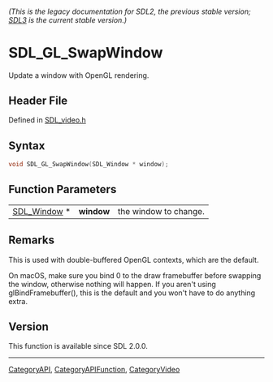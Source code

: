 ###### (This is the legacy documentation for SDL2, the previous stable version; [SDL3](https://wiki.libsdl.org/SDL3/) is the current stable version.)
# SDL_GL_SwapWindow

Update a window with OpenGL rendering.

## Header File

Defined in [SDL_video.h](https://github.com/libsdl-org/SDL/blob/SDL2/include/SDL_video.h)

## Syntax

```c
void SDL_GL_SwapWindow(SDL_Window * window);
```

## Function Parameters

|                            |            |                       |
| -------------------------- | ---------- | --------------------- |
| [SDL_Window](SDL_Window) * | **window** | the window to change. |

## Remarks

This is used with double-buffered OpenGL contexts, which are the default.

On macOS, make sure you bind 0 to the draw framebuffer before swapping the
window, otherwise nothing will happen. If you aren't using
glBindFramebuffer(), this is the default and you won't have to do anything
extra.

## Version

This function is available since SDL 2.0.0.

----
[CategoryAPI](CategoryAPI), [CategoryAPIFunction](CategoryAPIFunction), [CategoryVideo](CategoryVideo)

